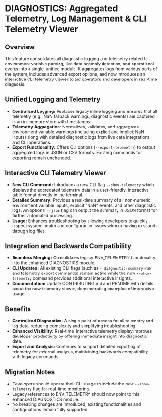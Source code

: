 # DIAGNOSTICS: Aggregated Telemetry, Log Management & CLI Telemetry Viewer

## Overview
This feature consolidates all diagnostic logging and telemetry related to environment variable parsing, live data anomaly detection, and operational events into a single, unified module. It aggregates logs from various parts of the system, includes advanced export options, and now introduces an interactive CLI telemetry viewer to aid operators and developers in real-time diagnosis.

## Unified Logging and Telemetry
- **Centralized Logging:** Replaces legacy inline logging and ensures that all telemetry (e.g., NaN fallback warnings, diagnostic events) are captured in an in-memory store with timestamps.
- **Telemetry Aggregation:** Normalizes, validates, and aggregates environment variable warnings (including explicit and implicit NaN inputs) along with detailed diagnostic logs from live data integrations and CLI operations.
- **Export Functionality:** Offers CLI options (`--export-telemetry`) to output aggregated logs in JSON or CSV formats. Existing commands for exporting remain unchanged.

## Interactive CLI Telemetry Viewer
- **New CLI Command:** Introduces a new CLI flag `--show-telemetry` which displays the aggregated telemetry data in a user-friendly, interactive table format directly in the terminal.
- **Detailed Summary:** Provides a real-time summary of all non-numeric environment variable inputs, explicit "NaN" events, and other diagnostic logs. An optional `--json` flag can output the summary in JSON format for further automated processing.
- **Usage:** Enhances troubleshooting by allowing developers to quickly inspect system health and configuration issues without having to search through log files.

## Integration and Backwards Compatibility
- **Seamless Merging:** Consolidates legacy ENV_TELEMETRY functionality into the enhanced DIAGNOSTICS module.
- **CLI Updates:** All existing CLI flags (such as `--diagnostic-summary-naN` and telemetry export commands) remain active while the new `--show-telemetry` command provides additional interactive insights.
- **Documentation:** Update CONTRIBUTING.md and README with details about the new telemetry viewer, demonstrating examples of interactive usage.

## Benefits
- **Centralized Diagnostics:** A single point of access for all telemetry and log data, reducing complexity and simplifying troubleshooting.
- **Enhanced Visibility:** Real-time, interactive telemetry display improves developer productivity by offering immediate insight into diagnostic data.
- **Export and Analysis:** Continues to support detailed exporting of telemetry for external analysis, maintaining backwards compatibility with legacy commands.

## Migration Notes
- Developers should update their CLI usage to include the new `--show-telemetry` flag for real-time monitoring.
- Legacy references to ENV_TELEMETRY should now point to this enhanced DIAGNOSTICS module.
- No breaking changes are introduced; existing functionalities and configurations remain fully supported.